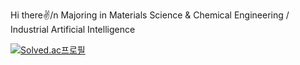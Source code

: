Hi there✌️/n
Majoring in Materials Science & Chemical Engineering / Industrial Artificial Intelligence

[![Solved.ac프로필](http://mazassumnida.wtf/api/mini/generate_badge?boj=shownu_husband)](https://solved.ac/shownu_husband)
